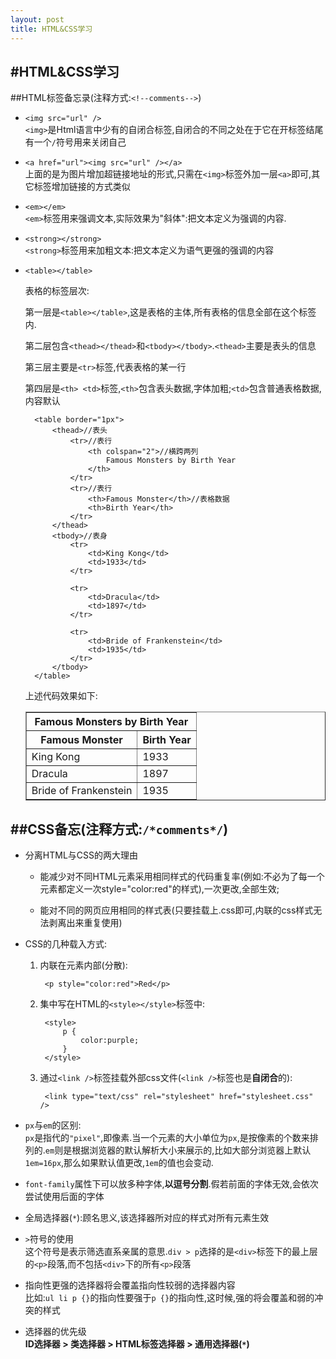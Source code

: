 ```yaml
---
layout: post
title: HTML&CSS学习
---
```


#HTML&CSS学习
---
##HTML标签备忘录(注释方式:`<!--comments-->`)

* `<img src="url" />`  
`<img>`是Html语言中少有的自闭合标签,自闭合的不同之处在于它在开标签结尾有一个`/`符号用来关闭自己

* `<a href="url"><img src="url" /></a>`  
上面的是为图片增加超链接地址的形式,只需在`<img>`标签外加一层`<a>`即可,其它标签增加链接的方式类似

* `<em></em>`  
`<em>`标签用来强调文本,实际效果为"斜体":把文本定义为强调的内容.

* `<strong></strong>`  
`<strong>`标签用来加粗文本:把文本定义为语气更强的强调的内容

* `<table></table>`

	表格的标签层次:

	第一层是`<table></table>`,这是表格的主体,所有表格的信息全部在这个标签内.

	第二层包含`<thead></thead>`和`<tbody></tbody>`.`<thead>`主要是表头的信息

	第三层主要是`<tr>`标签,代表表格的某一行

	第四层是`<th> <td>`标签,`<th>`包含表头数据,字体加粗;`<td>`包含普通表格数据,内容默认

		<table border="1px">
			<thead>//表头
				<tr>//表行
					<th colspan="2">//横跨两列
						Famous Monsters by Birth Year
					</th>
				</tr>
				<tr>//表行
					<th>Famous Monster</th>//表格数据
					<th>Birth Year</th>
				</tr>
			</thead>
			<tbody>//表身
				<tr>
					<td>King Kong</td>
					<td>1933</td>     
				</tr>
				
				<tr>
					<td>Dracula</td>
					<td>1897</td>
				</tr>
				
				<tr>
					<td>Bride of Frankenstein</td>
					<td>1935</td>
				</tr>
			</tbody>
		</table>  
	上述代码效果如下:
	<table border="1px">
	<thead>
	<tr>
		<th colspan="2">
			Famous Monsters by Birth Year
		</th>
	</tr>
	<tr>
		<th>Famous Monster</th>
		<th>Birth Year</th>
	</tr>
	</thead>
	<tbody>
		<tr>
		<td>King Kong</td>
		<td>1933</td>     
		</tr>
		<tr>
		<td>Dracula</td>
		<td>1897</td>
		</tr>
		<tr>
		<td>Bride of Frankenstein</td>
		<td>1935</td>
		</tr>
	</tbody>
	</table>

##CSS备忘(注释方式:`/*comments*/`)
---
* 分离HTML与CSS的两大理由

	* 能减少对不同HTML元素采用相同样式的代码重复率(例如:不必为了每一个元素都定义一次style="color:red"的样式),一次更改,全部生效;

	* 能对不同的网页应用相同的样式表(只要挂载上.css即可,内联的css样式无法剥离出来重复使用)  

* CSS的几种载入方式:
	1. 内联在元素内部(分散):

			<p style="color:red">Red</p>
	2. 集中写在HTML的`<style></style>`标签中:

			<style>
				p {
					color:purple;
				}
			</style>
	3. 通过`<link />`标签挂载外部css文件(`<link />`标签也是**自闭合**的):

			<link type="text/css" rel="stylesheet" href="stylesheet.css" />
* `px`与`em`的区别:  
`px`是指代的`"pixel"`,即像素.当一个元素的大小单位为`px`,是按像素的个数来排列的.`em`则是根据浏览器的默认解析大小来展示的,比如大部分浏览器上默认`1em=16px`,那么如果默认值更改,`1em`的值也会变动.

* `font-family`属性下可以放多种字体,**以逗号分割**.假若前面的字体无效,会依次尝试使用后面的字体

* 全局选择器(`*`):顾名思义,该选择器所对应的样式对所有元素生效

* `>`符号的使用  
这个符号是表示筛选直系亲属的意思.`div > p`选择的是`<div>`标签下的最上层的`<p>`段落,而不包括`<div>`下的所有`<p>`段落

* 指向性更强的选择器将会覆盖指向性较弱的选择器内容  
比如:`ul li p {}`的指向性要强于`p {}`的指向性,这时候,强的将会覆盖和弱的冲突的样式

* 选择器的优先级  
**ID选择器 > 类选择器 > HTML标签选择器 > 通用选择器(`*`)**